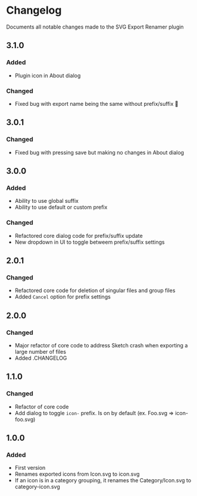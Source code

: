 # Changelog
Documents all notable changes made to the SVG Export Renamer plugin

## 3.1.0
### Added
 - Plugin icon in About dialog
### Changed
 - Fixed bug with export name being the same without prefix/suffix 🎉

## 3.0.1
### Changed
 - Fixed bug with pressing save but making no changes in About dialog

## 3.0.0
### Added
 - Ability to use global suffix
 - Ability to use default or custom prefix
### Changed
 - Refactored core dialog code for prefix/suffix update
 - New dropdown in UI to toggle betweem prefix/suffix settings

## 2.0.1
### Changed
 - Refactored core code for deletion of singular files and group files
 - Added `Cancel` option for prefix settings

## 2.0.0
### Changed
 - Major refactor of core code to address Sketch crash when exporting a large number of files
 - Added .CHANGELOG

## 1.1.0
### Changed
 - Refactor of core code
 - Add dialog to toggle `icon-` prefix. Is on by default (ex. Foo.svg => icon-foo.svg)

## 1.0.0
### Added
 - First version
 - Renames exported icons from Icon.svg to icon.svg
 - If an icon is in a category grouping, it renames the Category/Icon.svg to category-icon.svg